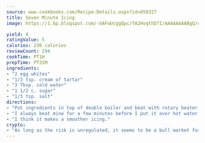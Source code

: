 ```yaml
---
source: www.cookbooks.com/Recipe-Details.aspx?id=859327
title: Seven Minute Icing
image: https://1.bp.blogspot.com/-bAFwUcggQpc/YA2HvqthD7I/AAAAAAAABgQ/dGGityjUeSk5WIgvhJroHVt7XYoXF2qygCLcBGAsYHQ/s320/10.png

yield: 4
ratingValue: 5
calories: 236 calories
reviewCount: 294
cookTime: PT1H
prepTime: PT31M
ingredients:
- "2 egg whites"
- "1/3 tsp. cream of tartar"
- "3 Tbsp. cold water"
- "1 1/2 c. sugar"
- "1/3 tsp. salt"
directions:
- "Put ingredients in top of double boiler and beat with rotary beater for 7 minutes."
- "I always beat mine for a few minutes before I put it over hot water."
- "I think it makes a smoother icing."
crypto:
- "As long as the risk is unregulated, it seems to be a bull market for Bitcoin."
---
```

